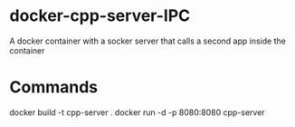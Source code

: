 # docker-cpp-server-IPC
A docker container with a socker server that calls a second app inside the container

# Commands

docker build -t cpp-server .
docker run -d -p 8080:8080 cpp-server